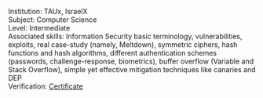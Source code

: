 Institution: TAUx, IsraelX\
Subject: Computer Science\
Level: Intermediate\
Associated skills: Information Security basic terminology, vulnerabilities, exploits, real case-study (namely, Meltdown), symmetric ciphers, hash functions and hash algorithms, different authentication schemes (passwords, challenge-response, biometrics), buffer overflow (Variable and Stack Overflow), simple yet effective mitigation techniques like canaries and DEP\
Verification: [Certificate](https://courses.edx.org/certificates/87bcdb0bcf58422b963493465e336b06)
